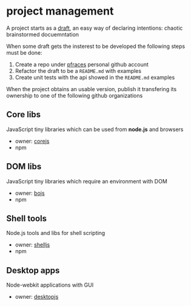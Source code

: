# project management

A project starts as a [draft][1], an easy way of declaring intentions: chaotic brainstormed docuemntation

When some draft gets the insterest to be developed the following steps must be
done:

1.  Create a repo under [pfraces][2] personal github account
2.  Refactor the draft to be a `README.md` with examples
3.  Create unit tests with the api showed in the `README.md` examples

When the project obtains an usable version, publish it transfering its
ownership to one of the following github organizations

## Core libs

JavaScript tiny libraries which can be used from **node.js** and browsers

*   owner: [corejs][3]
*   npm

## DOM libs

JavaScript tiny libraries which require an environment with DOM

*   owner: [bojs][4]
*   npm

## Shell tools

Node.js tools and libs for shell scripting

*   owner: [shelljs][5]
*   npm

## Desktop apps

Node-webkit applications with GUI

*   owner: [desktopjs][6]

[1]: http://github.com/pfraces-playground/drafts
[2]: http://github.com/pfraces
[3]: http://github.com/corejs
[4]: http://github.com/bojs
[5]: http://github.com/shelljs
[6]: http://github.com/desktopjs
